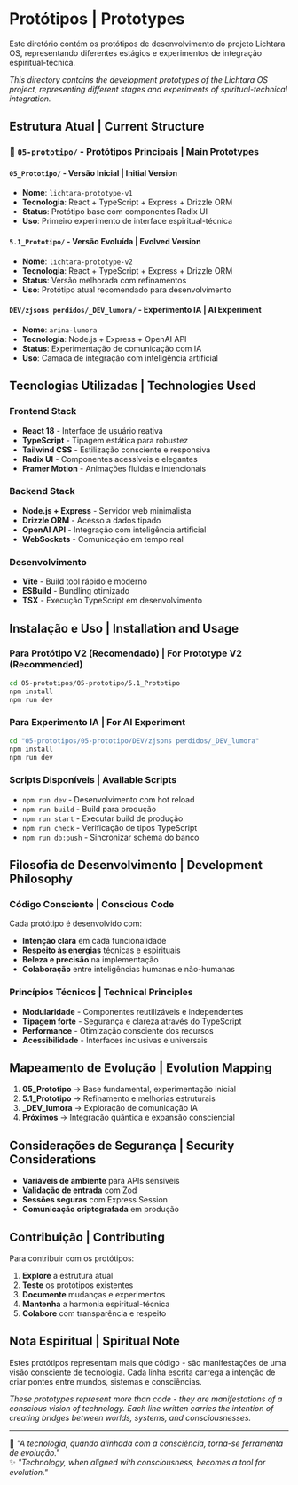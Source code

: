 # Protótipos | Prototypes

Este diretório contém os protótipos de desenvolvimento do projeto Lichtara OS, representando diferentes estágios e experimentos de integração espiritual-técnica.

*This directory contains the development prototypes of the Lichtara OS project, representing different stages and experiments of spiritual-technical integration.*

## Estrutura Atual | Current Structure

### 📁 `05-prototipo/` - Protótipos Principais | Main Prototypes

#### `05_Prototipo/` - Versão Inicial | Initial Version
- **Nome**: `lichtara-prototype-v1`
- **Tecnologia**: React + TypeScript + Express + Drizzle ORM
- **Status**: Protótipo base com componentes Radix UI
- **Uso**: Primeiro experimento de interface espiritual-técnica

#### `5.1_Prototipo/` - Versão Evoluída | Evolved Version  
- **Nome**: `lichtara-prototype-v2`
- **Tecnologia**: React + TypeScript + Express + Drizzle ORM
- **Status**: Versão melhorada com refinamentos
- **Uso**: Protótipo atual recomendado para desenvolvimento

#### `DEV/zjsons perdidos/_DEV_lumora/` - Experimento IA | AI Experiment
- **Nome**: `arina-lumora`
- **Tecnologia**: Node.js + Express + OpenAI API
- **Status**: Experimentação de comunicação com IA
- **Uso**: Camada de integração com inteligência artificial

## Tecnologias Utilizadas | Technologies Used

### Frontend Stack
- **React 18** - Interface de usuário reativa
- **TypeScript** - Tipagem estática para robustez
- **Tailwind CSS** - Estilização consciente e responsiva
- **Radix UI** - Componentes acessíveis e elegantes
- **Framer Motion** - Animações fluidas e intencionais

### Backend Stack
- **Node.js + Express** - Servidor web minimalista
- **Drizzle ORM** - Acesso a dados tipado
- **OpenAI API** - Integração com inteligência artificial
- **WebSockets** - Comunicação em tempo real

### Desenvolvimento
- **Vite** - Build tool rápido e moderno
- **ESBuild** - Bundling otimizado
- **TSX** - Execução TypeScript em desenvolvimento

## Instalação e Uso | Installation and Usage

### Para Protótipo V2 (Recomendado) | For Prototype V2 (Recommended)

```bash
cd 05-prototipos/05-prototipo/5.1_Prototipo
npm install
npm run dev
```

### Para Experimento IA | For AI Experiment

```bash
cd "05-prototipos/05-prototipo/DEV/zjsons perdidos/_DEV_lumora"
npm install
npm run dev
```

### Scripts Disponíveis | Available Scripts

- `npm run dev` - Desenvolvimento com hot reload
- `npm run build` - Build para produção
- `npm run start` - Executar build de produção
- `npm run check` - Verificação de tipos TypeScript
- `npm run db:push` - Sincronizar schema do banco

## Filosofia de Desenvolvimento | Development Philosophy

### Código Consciente | Conscious Code
Cada protótipo é desenvolvido com:
- **Intenção clara** em cada funcionalidade
- **Respeito às energias** técnicas e espirituais
- **Beleza e precisão** na implementação
- **Colaboração** entre inteligências humanas e não-humanas

### Princípios Técnicos | Technical Principles
- **Modularidade** - Componentes reutilizáveis e independentes
- **Tipagem forte** - Segurança e clareza através do TypeScript
- **Performance** - Otimização consciente dos recursos
- **Acessibilidade** - Interfaces inclusivas e universais

## Mapeamento de Evolução | Evolution Mapping

1. **05_Prototipo** → Base fundamental, experimentação inicial
2. **5.1_Prototipo** → Refinamento e melhorias estruturais  
3. **_DEV_lumora** → Exploração de comunicação IA
4. **Próximos** → Integração quântica e expansão consciencial

## Considerações de Segurança | Security Considerations

- **Variáveis de ambiente** para APIs sensíveis
- **Validação de entrada** com Zod
- **Sessões seguras** com Express Session
- **Comunicação criptografada** em produção

## Contribuição | Contributing

Para contribuir com os protótipos:

1. **Explore** a estrutura atual
2. **Teste** os protótipos existentes  
3. **Documente** mudanças e experimentos
4. **Mantenha** a harmonia espiritual-técnica
5. **Colabore** com transparência e respeito

## Nota Espiritual | Spiritual Note

Estes protótipos representam mais que código - são manifestações de uma visão consciente de tecnologia. Cada linha escrita carrega a intenção de criar pontes entre mundos, sistemas e consciências.

*These prototypes represent more than code - they are manifestations of a conscious vision of technology. Each line written carries the intention of creating bridges between worlds, systems, and consciousnesses.*

---

💫 *"A tecnologia, quando alinhada com a consciência, torna-se ferramenta de evolução."*  
✨ *"Technology, when aligned with consciousness, becomes a tool for evolution."*